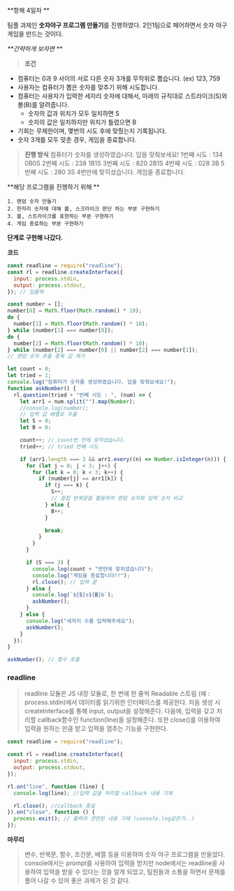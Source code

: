 **항해 4일차 **

팀플 과제인 **숫자야구 프로그램 만들기**를 진행하였다. 2인1팀으로 페어하면서 숫자 야구 게임을 만드는 것이다.

_**간략하게 보자면 **_

> **조건**

- 컴퓨터는 0과 9 사이의 서로 다른 숫자 3개를 무작위로 뽑습니다. (ex) 123, 759
- 사용자는 컴퓨터가 뽑은 숫자를 맞추기 위해 시도합니다.
- 컴퓨터는 사용자가 입력한 세자리 숫자에 대해서, 아래의 규칙대로 스트라이크(S)와 볼(B)를 알려줍니다.
  - 숫자의 값과 위치가 모두 일치하면 S
  - 숫자의 값은 일치하지만 위치가 틀렸으면 B
- 기회는 무제한이며, 몇번의 시도 후에 맞췄는지 기록됩니다.
- 숫자 3개를 모두 맞춘 경우, 게임을 종료합니다.

> **진행 방식**
> 컴퓨터가 숫자를 생성하였습니다. 답을 맞춰보세요!
> 1번째 시도 : 134
> 0B0S
> 2번째 시도 : 238
> 1B1S
> 3번째 시도 : 820
> 2B1S
> 4번째 시도 : 028
> 3B
> 5번째 시도 : 280
> 3S
> 4번만에 맞히셨습니다.
> 게임을 종료합니다.

**해당 프로그램을 진행하기 위해 **

    1. 랜덤 숫자 만들기
    2. 한자리 숫자에 대해 볼, 스크라이크 판단 하는 부분 구현하기
    3. 볼, 스트라이크를 표현하는 부분 구현하기
    4. 게임 종료하는 부분 구현하기

**단계로 구현해 나갔다.**

**코드**

```js
const readline = require("readline");
const rl = readline.createInterface({
  input: process.stdin,
  output: process.stdout,
}); // 입출력

const number = [];
number[0] = Math.floor(Math.random() * 10);
do {
  number[1] = Math.floor(Math.random() * 10);
} while (number[1] === number[0]);
do {
  number[2] = Math.floor(Math.random() * 10);
} while (number[2] === number[0] || number[2] === number[1]);
// 랜덤 숫자 추출 중복 값 제거

let count = 0;
let tried = 1;
console.log("컴퓨터가 숫자를 생성하였습니다. 답을 맞춰보세요!");
function askNumber() {
  rl.question(tried + "번째 시도 : ", (num) => {
    let arr1 = num.split("").map(Number);
    //console.log(number);
    // 입력 값 배열로 추출
    let S = 0;
    let B = 0;

    count++; // count번 만에 맞히셨습니다.
    tried++; // tried 번째 시도

    if (arr1.length === 3 && arr1.every((n) => Number.isInteger(n))) {
      for (let j = 0; j < 3; j++) {
        for (let k = 0; k < 3; k++) {
          if (number[j] == arr1[k]) {
            if (j === k) {
              S++;
              // 중첩 반복문을 활용하여 랜덤 숫자와 입력 숫자 비교
            } else {
              B++;
            }

            break;
          }
        }
      }

      if (S === 3) {
        console.log(count + "번만에 맞히셨습니다");
        console.log("게임을 종료합니다!!");
        rl.close(); // 입력 끝
      } else {
        console.log(`${S}s${B}b`);
        askNumber();
      }
    } else {
      console.log("세자리 수를 입력해주세요");
      askNumber();
    }
  });
}

askNumber(); // 함수 호출
```

### readline

> readline 모듈은 JS 내장 모듈로, 한 번에 한 줄씩 Readable 스트림 (예 : process.stdin)에서 데이터를 읽기위한 인터페이스를 제공한다.
> 처음 생성 시 createInterface를 통해 input, output을 설정해준다.
> 다음에, 입력을 갖고 처리할 callback함수인 function(line)을 설정해준다.
> 또한 close()를 이용하여 입력을 원하는 만큼 받고 입력을 멈추는 기능을 구현한다.

```js
const readline = require("readline");

const rl = readline.createInterface({
  input: process.stdin,
  output: process.stdout,
});

rl.on("line", function (line) {
  console.log(line); //입력 값을 처리할 callback 내용 기제

  rl.close(); //callback 종료
}).on("close", function () {
  process.exit(); // 출력과 관련된 내용 기재 (console.log같은거..)
});
```

**마무리**

> 변수, 반복문, 함수, 조건문, 배열 등을 이용하여 숫자 야구 프로그램을 만들었다. console에서는 prompt를 사용하여 입력을 받지만 node에서는 readline을 사용하여 입력을 받을 수 있다는 것을 알게 되었고, 팀원들과 소통을 하면서 문제를 풀어 나갈 수 있어 좋은 과제가 된 것 같다.
